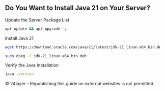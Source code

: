 ## Do You Want to Install Java 21 on Your Server?


Update the Server Package List
``` bash
apt update && apt upgrade -y
```

Install Java 21
``` bash
wget https://download.oracle.com/java/21/latest/jdk-21_linux-x64_bin.deb
```

``` bash
sudo dpkg -i jdk-21_linux-x64_bin.deb
```

Verify the Java Installation
``` bash
java -version
```

© 24layer – Republishing this guide on external websites is not permitted.